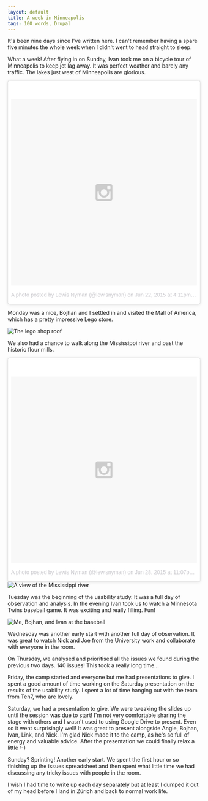 ```yaml
---
layout: default
title: A week in Minneapolis
tags: 100 words, Drupal
---
```


It's been nine days since I've written here. I can't remember having a spare five minutes the whole week when I didn't went to head straight to sleep.

What a week! After flying in on Sunday, Ivan took me on a bicycle tour of Minneapolis to keep jet lag away. It was perfect weather and barely any traffic. The lakes just west of Minneapolis are glorious.

<blockquote class="instagram-media" data-instgrm-version="4" style=" background:#FFF; border:0; border-radius:3px; box-shadow:0 0 1px 0 rgba(0,0,0,0.5),0 1px 10px 0 rgba(0,0,0,0.15); margin: 1px; max-width:658px; padding:0; width:99.375%; width:-webkit-calc(100% - 2px); width:calc(100% - 2px);"><div style="padding:8px;"> <div style=" background:#F8F8F8; line-height:0; margin-top:40px; padding:50% 0; text-align:center; width:100%;"> <div style=" background:url(data:image/png;base64,iVBORw0KGgoAAAANSUhEUgAAACwAAAAsCAMAAAApWqozAAAAGFBMVEUiIiI9PT0eHh4gIB4hIBkcHBwcHBwcHBydr+JQAAAACHRSTlMABA4YHyQsM5jtaMwAAADfSURBVDjL7ZVBEgMhCAQBAf//42xcNbpAqakcM0ftUmFAAIBE81IqBJdS3lS6zs3bIpB9WED3YYXFPmHRfT8sgyrCP1x8uEUxLMzNWElFOYCV6mHWWwMzdPEKHlhLw7NWJqkHc4uIZphavDzA2JPzUDsBZziNae2S6owH8xPmX8G7zzgKEOPUoYHvGz1TBCxMkd3kwNVbU0gKHkx+iZILf77IofhrY1nYFnB/lQPb79drWOyJVa/DAvg9B/rLB4cC+Nqgdz/TvBbBnr6GBReqn/nRmDgaQEej7WhonozjF+Y2I/fZou/qAAAAAElFTkSuQmCC); display:block; height:44px; margin:0 auto -44px; position:relative; top:-22px; width:44px;"></div></div><p style=" color:#c9c8cd; font-family:Arial,sans-serif; font-size:14px; line-height:17px; margin-bottom:0; margin-top:8px; overflow:hidden; padding:8px 0 7px; text-align:center; text-overflow:ellipsis; white-space:nowrap;"><a href="https://instagram.com/p/4P9hqETSll/" style=" color:#c9c8cd; font-family:Arial,sans-serif; font-size:14px; font-style:normal; font-weight:normal; line-height:17px; text-decoration:none;" target="_top">A photo posted by Lewis Nyman (@lewisnyman)</a> on <time style=" font-family:Arial,sans-serif; font-size:14px; line-height:17px;" datetime="2015-06-22T23:11:19+00:00">Jun 22, 2015 at 4:11pm PDT</time></p></div></blockquote>

Monday was a nice, Bojhan and I settled in and visited the Mall of America, which has a pretty impressive Lego store.

<img src="https://photos-4.dropbox.com/t/2/AADm78YvKP-zgUBgYAEvHUXKZV_lmWniFcSMp-WcHwCt0g/12/1646407/jpeg/2048x1536/3/_/1/2/2015-06-22%2014.31.52.jpg/EPuCrAEYyuXtRCABKAE/3-HNJXQXn82tN3OFx_fqC3ScmukmgiC3vMcunqb-sUY" alt="The lego shop roof" />

We also had a chance to walk along the Mississippi river and past the historic flour mills.

<blockquote class="instagram-media" data-instgrm-version="4" style=" background:#FFF; border:0; border-radius:3px; box-shadow:0 0 1px 0 rgba(0,0,0,0.5),0 1px 10px 0 rgba(0,0,0,0.15); margin: 1px; max-width:658px; padding:0; width:99.375%; width:-webkit-calc(100% - 2px); width:calc(100% - 2px);"><div style="padding:8px;"> <div style=" background:#F8F8F8; line-height:0; margin-top:40px; padding:50% 0; text-align:center; width:100%;"> <div style=" background:url(data:image/png;base64,iVBORw0KGgoAAAANSUhEUgAAACwAAAAsCAMAAAApWqozAAAAGFBMVEUiIiI9PT0eHh4gIB4hIBkcHBwcHBwcHBydr+JQAAAACHRSTlMABA4YHyQsM5jtaMwAAADfSURBVDjL7ZVBEgMhCAQBAf//42xcNbpAqakcM0ftUmFAAIBE81IqBJdS3lS6zs3bIpB9WED3YYXFPmHRfT8sgyrCP1x8uEUxLMzNWElFOYCV6mHWWwMzdPEKHlhLw7NWJqkHc4uIZphavDzA2JPzUDsBZziNae2S6owH8xPmX8G7zzgKEOPUoYHvGz1TBCxMkd3kwNVbU0gKHkx+iZILf77IofhrY1nYFnB/lQPb79drWOyJVa/DAvg9B/rLB4cC+Nqgdz/TvBbBnr6GBReqn/nRmDgaQEej7WhonozjF+Y2I/fZou/qAAAAAElFTkSuQmCC); display:block; height:44px; margin:0 auto -44px; position:relative; top:-22px; width:44px;"></div></div><p style=" color:#c9c8cd; font-family:Arial,sans-serif; font-size:14px; line-height:17px; margin-bottom:0; margin-top:8px; overflow:hidden; padding:8px 0 7px; text-align:center; text-overflow:ellipsis; white-space:nowrap;"><a href="https://instagram.com/p/4gJ5_CzSsy/" style=" color:#c9c8cd; font-family:Arial,sans-serif; font-size:14px; font-style:normal; font-weight:normal; line-height:17px; text-decoration:none;" target="_top">A photo posted by Lewis Nyman (@lewisnyman)</a> on <time style=" font-family:Arial,sans-serif; font-size:14px; line-height:17px;" datetime="2015-06-29T06:07:21+00:00">Jun 28, 2015 at 11:07pm PDT</time></p></div></blockquote>


<img src="https://photos-3.dropbox.com/t/2/AACWqFx5TmJeOQ-KtvHYYTMAHKwn85ygyOzH7_0OCgyfMw/12/1646407/jpeg/2048x1536/3/_/1/2/2015-06-22%2015.24.05.jpg/EPuCrAEYyuXtRCABKAE/G6RhTowFciNzv310AI4objSQiyMl0-IiwYOHWG-mAAY%2C-Bmjhq0MFaumWGcQG97FeMmezi1hAjW0VlyWPGvgDwQ" alt="A view of the Mississippi river" />

Tuesday was the beginning of the usability study. It was a full day of observation and analysis. In the evening Ivan took us to watch a Minnesota Twins baseball game. It was exciting and really filling. Fun!

<img src="https://photos-1.dropbox.com/t/2/AADgUqHDaSIisYNod4gfNxPFcUsEEK3LNSar9RbQPkqdFw/12/1646407/jpeg/2048x1536/3/_/1/2/2015-06-22%2019.29.59.jpg/EPuCrAEYyuXtRCABKAE/tw2-TuW45-85o4XAZCHaZQkjQ5V0tw_VHsDpGamot7g" alt="Me, Bojhan, and Ivan at the baseball" />

Wednesday was another early start with another full day of observation. It was great to watch Nick and Joe from the University work and collaborate with everyone in the room.

On Thursday, we analysed and prioritised all the issues we found during the previous two days. 140 issues! This took a really long time...

Friday, the camp started and everyone but me had presentations to give. I spent a good amount of time working on the Saturday presentation on the results of the usability study. I spent a lot of time hanging out with the team from Ten7, who are lovely.

Saturday, we had a presentation to give. We were tweaking the slides up until the session was due to start! I'm not very comfortable sharing the stage with others and I wasn't used to using Google Drive to present. Even so it went surprisingly well! It was great to present alongside Angie, Bojhan, Ivan, Link, and Nick. I'm glad Nick made it to the camp, as he's so full of energy and valuable advice. After the presentation we could finally relax a little :-)

Sunday? Sprinting! Another early start. We spent the first hour or so finishing up the issues spreadsheet and then spent what little time we had discussing any tricky issues with people in the room.

I wish I had time to write up each day separately but at least I dumped it out of my head before I land in Zürich and back to normal work life.


<script async defer src="//platform.instagram.com/en_US/embeds.js"></script>
